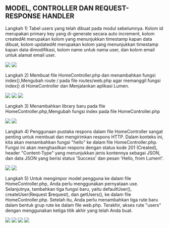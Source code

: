 MODEL, CONTROLLER DAN REQUEST-RESPONSE
HANDLER
------------------------------------------------
Langkah 1) Tabel users yang telah dibuat pada modul sebelumnya. Kolom id merupakan primary key
yang di-generate secara auto increment, kolom createdAt merupakan kolom yang
menunjukkan timestamp kapan data dibuat, kolom updatedAt merupakan kolom yang
menunjukkan timestamp kapan data dimodifikasi, kolom name untuk nama user, dan
kolom email untuk alamat email user.

<img src="1.jpg">
<img src="2.jpg">

Langkah 2) Membuat file HomeController.php dan menambahkan fungsi index(),Mengubah route /
pada file routes/web.php agar memanggil fungsi index() di HomeController dan
Menjalankan aplikasi Lumen.

<img src="3.jpg">
<img src="4.jpg">
<img src="5.jpg">

Langkah 3) Menambahkan library baru pada file HomeController.php,Mengubah fungsi index pada
file HomeController.php

<img src="6.jpg">
<img src="7.jpg">

Langkah 4) Penggunaan pustaka respons dalam file HomeController sangat penting untuk membuat
dan mengirimkan respons HTTP. Dalam konteks ini, kita akan menambahkan fungsi
"hello" ke dalam file HomeController.php. Fungsi ini akan menghasilkan respons dengan
status kode 201 (Created), header "Content-Type" yang menunjukkan jenis kontennya
sebagai JSON, dan data JSON yang berisi status 'Success' dan pesan 'Hello, from
Lumen!'.

<img src="8.jpg">
<img src="9.jpg">

Langkah 5) Untuk mengimpor model pengguna ke dalam file HomeController.php, Anda perlu
menggunakan pernyataan use. Selanjutnya, tambahkan tiga fungsi baru, yaitu
defaultUser(), createUser(Request $request), dan getUsers(), ke dalam file
HomeController.php. Setelah itu, Anda perlu menambahkan tiga rute baru dalam bentuk
grup rute ke dalam file web.php. Terakhir, akses rute "users" dengan menggunakan ketiga
titik akhir yang telah Anda buat.

<img src="10.jpg">
<img src="11.jpg">
<img src="12.jpg">
<img src="13.jpg">
